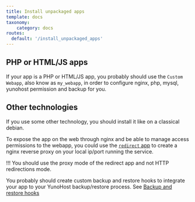 ```yaml
---
title: Install unpackaged apps
template: docs
taxonomy:
    category: docs
routes:
  default: '/install_unpackaged_apps'
---
```



## PHP or HTML/JS apps
If your app is a PHP or HTML/JS app, you probably should use the `Custom Webapp`, also know as `my_webapp`, in order to configure nginx, php, mysql, yunohost permission and backup for you.

## Other technologies

If you use some other technology, you should install it like on a classical debian.


To expose the app on the web through nginx and be able to manage access permissions to the webapp, you could use the [`redirect` app](https://github.com/YunoHost-Apps/redirect_ynh/) to create a nginx reverse proxy on your local ip/port running the service.

!!! You should use the proxy mode of the redirect app and not HTTP redirections mode.

You probably should create custom backup and restore hooks to integrate your app to your YunoHost backup/restore process. See [Backup and restore hooks](https://yunohost.org/en/packaging_apps_hooks#backup-restore)
